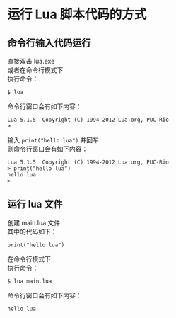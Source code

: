 # 运行 Lua 脚本代码的方式

## 命令行输入代码运行

直接双击 lua.exe  
或者在命令行模式下  
执行命令：
```
$ lua
```
命令行窗口会有如下内容：
```
Lua 5.1.5  Copyright (C) 1994-2012 Lua.org, PUC-Rio
>
```
输入 `print("hello lua")` 并回车  
则命令行窗口会有如下内容：
```
Lua 5.1.5  Copyright (C) 1994-2012 Lua.org, PUC-Rio
> print("hello lua")
hello lua
>
```

## 运行 lua 文件

创建 main.lua 文件  
其中的代码如下：
```
print("hello lua")
```
在命令行模式下  
执行命令：
```
$ lua main.lua
```
命令行窗口会有如下内容：
```
hello lua
```